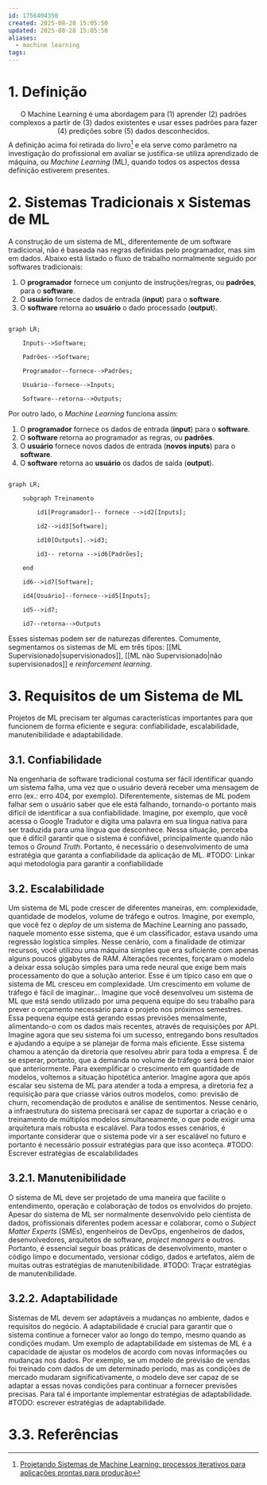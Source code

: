 ```yaml
---
id: 1756404350
created: 2025-08-28 15:05:50
updated: 2025-08-28 15:05:50
aliases:
  - machine learning
tags:
---
```

# 1. Definição
$$
\text{O Machine Learning é uma abordagem para (1) aprender (2) padrões complexos a partir de (3) dados existentes e usar esses padrões para fazer (4) predições sobre (5) dados desconhecidos.}
$$
A definição acima foi retirada do livro[^1] e ela serve como parâmetro na investigação do profissional em avaliar se justifica-se utiliza aprendizado de máquina, ou *Machine Learning* (ML), quando todos os aspectos dessa definição estiverem presentes.
# 2. Sistemas Tradicionais x Sistemas de ML
A construção de um sistema de ML, diferentemente de um software tradicional, não é baseada nas regras definidas pelo programador, mas sim em dados. Abaixo está listado o fluxo de trabalho normalmente seguido por softwares tradicionais:
1. O **programador** fornece um conjunto de instruções/regras, ou **padrões**, para o **software**.
2. O **usuário** fornece dados de entrada (**input**) para o **software**.
3. O **software** retorna ao **usuário** o dado processado (**output**).
```mermaid

graph LR;

    Inputs-->Software;

    Padrões-->Software;

    Programador--fornece-->Padrões;

    Usuário--fornece-->Inputs;

    Software--retorna-->Outputs;

```
Por outro lado, o *Machine Learning* funciona assim:
  1. O **programador** fornece os dados de entrada (**input**) para o **software**.
2. O **software** retorna ao programador as regras, ou **padrões**.
3. O **usuário** fornece novos dados de entrada (**novos inputs**) para o **software**.
4. O **software** retorna ao **usuário** os dados de saída (**output**).
```mermaid

graph LR;

    subgraph Treinamento

        id1[Programador]-- fornece -->id2[Inputs];

        id2-->id3[Software];

        id10[Outputs].->id3;

        id3-- retorna -->id6[Padrões];

    end

    id6-->id7[Software];

    id4[Usuário]--fornece-->id5[Inputs];

    id5-->id7;

    id7--retorna-->Outputs

```
Esses sistemas podem ser de naturezas diferentes. Comumente, segmentamos os sistemas de ML em três tipos: [[ML Supervisionado|supervisionados]], [[ML não Supervisionado|não supervisionados]] e *reinforcement learning*.
# 3. Requisitos de um Sistema de ML
Projetos de ML precisam ter algumas características importantes para que funcionem de forma eficiente e segura: confiabilidade, escalabilidade, manutenibilidade e adaptabilidade.
## 3.1. Confiabilidade
Na engenharia de software tradicional costuma ser fácil identificar quando um sistema falha, uma vez que o usuário deverá receber uma mensagem de erro (ex.: erro 404, por exemplo). Diferentemente, sistemas de ML podem falhar sem o usuário saber que ele está falhando, tornando-o portanto mais difícil de identificar a sua confiabilidade.
Imagine, por exemplo, que você acessa o Google Tradutor e digita uma palavra em sua língua nativa para ser traduzida para uma língua que desconhece. Nessa situação, perceba que é difícil garantir que o sistema é confiável, principalmente quando não temos o *Ground Truth*.
Portanto, é necessário o desenvolvimento de uma estratégia que garanta a confiabilidade da aplicação de ML. 
#TODO: Linkar aqui metodologia para garantir a confiabilidade
## 3.2. Escalabilidade
Um sistema de ML pode crescer de diferentes maneiras, em: complexidade, quantidade de modelos, volume de tráfego e outros.
Imagine, por exemplo, que você fez o *deploy* de um sistema de Machine Learning ano passado, naquele momento esse sistema, que é um classificador, estava usando uma regressão logística simples. Nesse cenário, com a finalidade de otimizar recursos, você utilizou uma máquina simples que era suficiente com apenas alguns poucos gigabytes de RAM. Alterações recentes, forçaram o modelo a deixar essa solução simples para uma rede neural que exige bem mais processamento do que a solução anterior. Esse é um típico caso em que o sistema de ML cresceu em complexidade.
Um crescimento em volume de tráfego é fácil de imaginar... Imagine que você desenvolveu um sistema de ML que está sendo utilizado por uma pequena equipe do seu trabalho para prever o orçamento necessário para o projeto nos próximos semestres. Essa pequena equipe está gerando essas previsões mensalmente, alimentando-o com os dados mais recentes, através de requisições por API. Imagine agora que seu sistema foi um sucesso, entregando bons resultados e ajudando a equipe a se planejar de forma mais eficiente. Esse sistema chamou a atenção da diretoria que resolveu abrir para toda a empresa. É de se esperar, portanto, que a demanda no volume de tráfego será bem maior que anteriormente.
Para exemplificar o crescimento em quantidade de modelos, voltemos a situação hipotética anterior. Imagine agora que após escalar seu sistema de ML para atender a toda a empresa, a diretoria fez a requisição para que criasse vários outros modelos, como: previsão de churn, recomendação de produtos e análise de sentimentos. Nesse cenário, a infraestrutura do sistema precisará ser capaz de suportar a criação e o treinamento de múltiplos modelos simultaneamente, o que pode exigir uma arquitetura mais robusta e escalável.
Para todos esses cenários, é importante considerar que o sistema pode vir a ser escalável no futuro e portanto é necessário possuir estratégias para que isso aconteça.
#TODO: Escrever estratégias de escalabilidades
## 3.2.1. Manutenibilidade
O sistema de ML deve ser projetado de uma maneira que facilite o entendimento, operação e colaboração de todos os envolvidos do projeto. Apesar do sistema de ML ser normalmente desenvolvido pelo cientista de dados, profissionais diferentes podem acessar e colaborar, como o *Subject Matter Experts* (SMEs), engenheiros de DevOps, engenheiros de dados, desenvolvedores, arquitetos de software, *project managers* e outros. Portanto, é essencial seguir boas práticas de desenvolvimento, manter o código limpo e documentado, versionar código, dados e artefatos, além de muitas outras estratégias de manutenibilidade.
#TODO: Traçar estratégias de manutenibilidade.
## 3.2.2. Adaptabilidade
Sistemas de ML devem ser adaptáveis a mudanças no ambiente, dados e requisitos do negócio. A adaptabilidade é crucial para garantir que o sistema continue a fornecer valor ao longo do tempo, mesmo quando as condições mudam.
Um exemplo de adaptabilidade em sistemas de ML é a capacidade de ajustar os modelos de acordo com novas informações ou mudanças nos dados. Por exemplo, se um modelo de previsão de vendas foi treinado com dados de um determinado período, mas as condições de mercado mudaram significativamente, o modelo deve ser capaz de se adaptar a essas novas condições para continuar a fornecer previsões precisas.
Para tal é importante implementar estratégias de adaptabilidade.
#TODO: escrever estratégias de adaptabilidade.
# 3.3. Referências
[^1]: [Projetando Sistemas de Machine Learning: processos iterativos para aplicações prontas para produção](https://www.amazon.com.br/Projetando-Sistemas-Machine-Learning-Interativo/dp/8550819670/ref=sr_1_1?__mk_pt_BR=%C3%85M%C3%85%C5%BD%C3%95%C3%91&crid=1AIQORVVYH35T&dib=eyJ2IjoiMSJ9.1fFwyO9dsVdtFWaK9KCgLTADtIptUC5Zcjl-R2I5v1TTnl7fcap_sju1Cjz4BOKBfKvKfV5unN-4CRjZy5PJrDm9JSfu6l8nX3Ws9itlpXw.erehvzDQ6xVeakGSqjSA1TgViauZyT7vi9QCSvcfAH4&dib_tag=se&keywords=projetando+sistemas+de+machine+learning&qid=1756137669&sprefix=projetando+sistemas%2Caps%2C259&sr=8-1&ufe=app_do%3Aamzn1.fos.6d798eae-cadf-45de-946a-f477d47705b9)
[^2]: [Python Data Science: Unsupervised Machine Learning](https://ibm-learning.udemy.com/course/data-science-in-python-unsupervised-learning/learn/lecture/43380936#questions/22450621)

